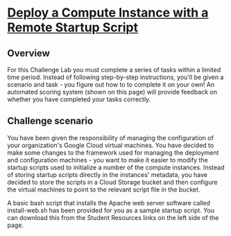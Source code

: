 # [Deploy a Compute Instance with a Remote Startup Script](https://qwiklabs.com/focuses/1735?parent=catalog)

## Overview

For this Challenge Lab you must complete a series of tasks within a limited time period. Instead of following step-by-step instructions, you'll be given a scenario and task - you figure out how to to complete it on your own! An automated scoring system (shown on this page) will provide feedback on whether you have completed your tasks correctly.

## Challenge scenario

You have been given the responsibility of managing the configuration of your organization's Google Cloud virtual machines. You have decided to make some changes to the framework used for managing the deployment and configuration machines - you want to make it easier to modify the startup scripts used to initialize a number of the compute instances. Instead of storing startup scripts directly in the instances' metadata, you have decided to store the scripts in a Cloud Storage bucket and then configure the virtual machines to point to the relevant script file in the bucket.

A basic bash script that installs the Apache web server software called install-web.sh has been provided for you as a sample startup script. You can download this from the Student Resources links on the left side of the page.